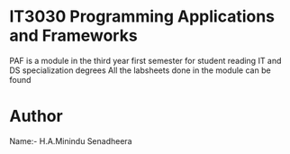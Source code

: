 # IT3030 Programming Applications and Frameworks 

PAF is a module in the third year first semester for student reading IT and DS specialization degrees
All the labsheets done in the module can be found

# Author
Name:- H.A.Minindu Senadheera
